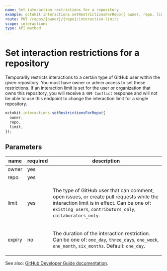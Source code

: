 ```yaml
---
name: Set interaction restrictions for a repository
example: octokit.interactions.setRestrictionsForRepo({ owner, repo, limit })
route: PUT /repos/{owner}/{repo}/interaction-limits
scope: interactions
type: API method
---
```


# Set interaction restrictions for a repository

Temporarily restricts interactions to a certain type of GitHub user within the given repository. You must have owner or admin access to set these restrictions. If an interaction limit is set for the user or organization that owns this repository, you will receive a `409 Conflict` response and will not be able to use this endpoint to change the interaction limit for a single repository.

```js
octokit.interactions.setRestrictionsForRepo({
  owner,
  repo,
  limit,
});
```

## Parameters

<table>
  <thead>
    <tr>
      <th>name</th>
      <th>required</th>
      <th>description</th>
    </tr>
  </thead>
  <tbody>
    <tr><td>owner</td><td>yes</td><td>

</td></tr>
<tr><td>repo</td><td>yes</td><td>

</td></tr>
<tr><td>limit</td><td>yes</td><td>

The type of GitHub user that can comment, open issues, or create pull requests while the interaction limit is in effect. Can be one of: `existing_users`, `contributors_only`, `collaborators_only`.

</td></tr>
<tr><td>expiry</td><td>no</td><td>

The duration of the interaction restriction. Can be one of: `one_day`, `three_days`, `one_week`, `one_month`, `six_months`. Default: `one_day`.

</td></tr>
  </tbody>
</table>

See also: [GitHub Developer Guide documentation](https://docs.github.com/rest/reference/interactions#set-interaction-restrictions-for-a-repository).

